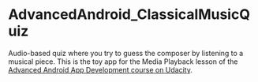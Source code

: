 # AdvancedAndroid_ClassicalMusicQuiz
Audio-based quiz where you try to guess the composer by listening to a musical piece.
This is the toy app for the Media Playback lesson of the [Advanced Android App Development course on Udacity](https://www.udacity.com/course/advanced-android-app-development--ud855).